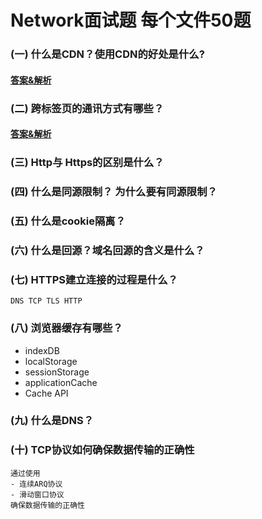 # Network面试题 每个文件50题

### (一) 什么是CDN？使用CDN的好处是什么?

#### [答案&解析](https://github.com/QMcoder/QM-FE-Interview/issues/12)

### (二) 跨标签页的通讯方式有哪些？

#### [答案&解析](https://github.com/QMcoder/QM-FE-Interview/issues/39)

### (三) Http与 Https的区别是什么？

### (四) 什么是同源限制？ 为什么要有同源限制？

### (五) 什么是cookie隔离？

### (六) 什么是回源？域名回源的含义是什么？

### (七) HTTPS建立连接的过程是什么？
```text
DNS TCP TLS HTTP
```

### (八) 浏览器缓存有哪些？
- indexDB
- localStorage
- sessionStorage
- applicationCache
- Cache API

### (九) 什么是DNS？

### (十) TCP协议如何确保数据传输的正确性
```text
通过使用
- 连续ARQ协议
- 滑动窗口协议
确保数据传输的正确性
```